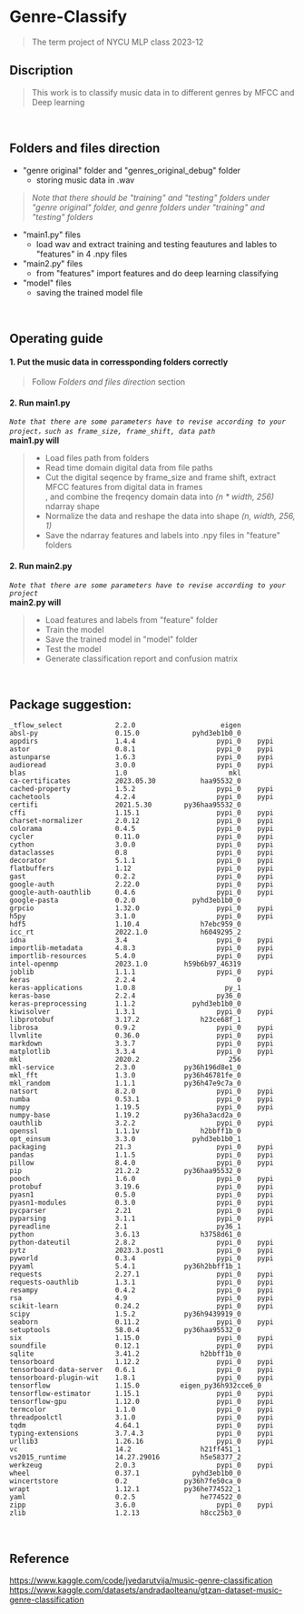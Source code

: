 # Genre-Classify
>The term project of NYCU MLP class 2023-12

## Discription
>This work is to classify music data in to different genres by MFCC and Deep learning
<br>

## Folders and files direction
* "genre original" folder and "genres_original_debug" folder
  * storing music data in .wav
> _Note that there should be "training" and "testing" folders under "genre original" folder, and genre folders under "training" and "testing" folders_
* "main1.py" files
  * load wav and extract training and testing feautures and lables to "features" in 4 .npy files
* "main2.py" files
  * from "features" import features and do deep learning classifying
* "model" files
  * saving the trained model file
<br>

## Operating guide
#### 1. Put the music data in corressponding folders correctly
>Follow _Folders and files direction_ section  
  
#### 2. Run main1.py  
_`Note that there are some parameters have to revise according to your project，such as frame_size, frame_shift, data path`_  
**main1.py will**  
>* Load files path from folders  
>* Read time domain digital data from file paths
>* Cut the digital seqence by frame_size and frame shift, extract MFCC features from digital data in frames  
, and combine the freqency domain data into _(n * width, 256)_ ndarray shape
>*  Normalize the data and reshape the data into shape _(n, width, 256, 1)_
>*  Save the ndarray features and labels into .npy files in "feature" folders

#### 2. Run main2.py  
_`Note that there are some parameters have to revise according to your project`_  
**main2.py will**  
>* Load features and labels from "feature" folder
>* Train the model
>* Save the trained model in "model" folder
>* Test the model
>* Generate classification report and confusion matrix
<br>

## Package suggestion:
    _tflow_select             2.2.0                     eigen  
    absl-py                   0.15.0             pyhd3eb1b0_0  
    appdirs                   1.4.4                    pypi_0    pypi
    astor                     0.8.1                    pypi_0    pypi
    astunparse                1.6.3                    pypi_0    pypi
    audioread                 3.0.0                    pypi_0    pypi
    blas                      1.0                         mkl
    ca-certificates           2023.05.30           haa95532_0
    cached-property           1.5.2                    pypi_0    pypi
    cachetools                4.2.4                    pypi_0    pypi
    certifi                   2021.5.30        py36haa95532_0
    cffi                      1.15.1                   pypi_0    pypi
    charset-normalizer        2.0.12                   pypi_0    pypi
    colorama                  0.4.5                    pypi_0    pypi
    cycler                    0.11.0                   pypi_0    pypi
    cython                    3.0.0                    pypi_0    pypi
    dataclasses               0.8                      pypi_0    pypi
    decorator                 5.1.1                    pypi_0    pypi
    flatbuffers               1.12                     pypi_0    pypi
    gast                      0.2.2                    pypi_0    pypi
    google-auth               2.22.0                   pypi_0    pypi
    google-auth-oauthlib      0.4.6                    pypi_0    pypi
    google-pasta              0.2.0              pyhd3eb1b0_0
    grpcio                    1.32.0                   pypi_0    pypi
    h5py                      3.1.0                    pypi_0    pypi
    hdf5                      1.10.4               h7ebc959_0
    icc_rt                    2022.1.0             h6049295_2
    idna                      3.4                      pypi_0    pypi
    importlib-metadata        4.8.3                    pypi_0    pypi
    importlib-resources       5.4.0                    pypi_0    pypi
    intel-openmp              2023.1.0         h59b6b97_46319
    joblib                    1.1.1                    pypi_0    pypi
    keras                     2.2.4                         0
    keras-applications        1.0.8                      py_1
    keras-base                2.2.4                    py36_0
    keras-preprocessing       1.1.2              pyhd3eb1b0_0
    kiwisolver                1.3.1                    pypi_0    pypi
    libprotobuf               3.17.2               h23ce68f_1
    librosa                   0.9.2                    pypi_0    pypi
    llvmlite                  0.36.0                   pypi_0    pypi
    markdown                  3.3.7                    pypi_0    pypi
    matplotlib                3.3.4                    pypi_0    pypi
    mkl                       2020.2                      256
    mkl-service               2.3.0            py36h196d8e1_0
    mkl_fft                   1.3.0            py36h46781fe_0
    mkl_random                1.1.1            py36h47e9c7a_0
    natsort                   8.2.0                    pypi_0    pypi
    numba                     0.53.1                   pypi_0    pypi
    numpy                     1.19.5                   pypi_0    pypi
    numpy-base                1.19.2           py36ha3acd2a_0
    oauthlib                  3.2.2                    pypi_0    pypi
    openssl                   1.1.1v               h2bbff1b_0
    opt_einsum                3.3.0              pyhd3eb1b0_1
    packaging                 21.3                     pypi_0    pypi
    pandas                    1.1.5                    pypi_0    pypi
    pillow                    8.4.0                    pypi_0    pypi
    pip                       21.2.2           py36haa95532_0
    pooch                     1.6.0                    pypi_0    pypi
    protobuf                  3.19.6                   pypi_0    pypi
    pyasn1                    0.5.0                    pypi_0    pypi
    pyasn1-modules            0.3.0                    pypi_0    pypi
    pycparser                 2.21                     pypi_0    pypi
    pyparsing                 3.1.1                    pypi_0    pypi
    pyreadline                2.1                      py36_1
    python                    3.6.13               h3758d61_0
    python-dateutil           2.8.2                    pypi_0    pypi
    pytz                      2023.3.post1             pypi_0    pypi
    pyworld                   0.3.4                    pypi_0    pypi
    pyyaml                    5.4.1            py36h2bbff1b_1
    requests                  2.27.1                   pypi_0    pypi
    requests-oauthlib         1.3.1                    pypi_0    pypi
    resampy                   0.4.2                    pypi_0    pypi
    rsa                       4.9                      pypi_0    pypi
    scikit-learn              0.24.2                   pypi_0    pypi
    scipy                     1.5.2            py36h9439919_0
    seaborn                   0.11.2                   pypi_0    pypi
    setuptools                58.0.4           py36haa95532_0
    six                       1.15.0                   pypi_0    pypi
    soundfile                 0.12.1                   pypi_0    pypi
    sqlite                    3.41.2               h2bbff1b_0
    tensorboard               1.12.2                   pypi_0    pypi
    tensorboard-data-server   0.6.1                    pypi_0    pypi
    tensorboard-plugin-wit    1.8.1                    pypi_0    pypi
    tensorflow                1.15.0          eigen_py36h932cce6_0
    tensorflow-estimator      1.15.1                   pypi_0    pypi
    tensorflow-gpu            1.12.0                   pypi_0    pypi
    termcolor                 1.1.0                    pypi_0    pypi
    threadpoolctl             3.1.0                    pypi_0    pypi
    tqdm                      4.64.1                   pypi_0    pypi
    typing-extensions         3.7.4.3                  pypi_0    pypi
    urllib3                   1.26.16                  pypi_0    pypi
    vc                        14.2                 h21ff451_1
    vs2015_runtime            14.27.29016          h5e58377_2
    werkzeug                  2.0.3                    pypi_0    pypi
    wheel                     0.37.1             pyhd3eb1b0_0
    wincertstore              0.2              py36h7fe50ca_0
    wrapt                     1.12.1           py36he774522_1
    yaml                      0.2.5                he774522_0
    zipp                      3.6.0                    pypi_0    pypi
    zlib                      1.2.13               h8cc25b3_0
<br>

## Reference 
https://www.kaggle.com/code/jvedarutvija/music-genre-classification  
https://www.kaggle.com/datasets/andradaolteanu/gtzan-dataset-music-genre-classification
